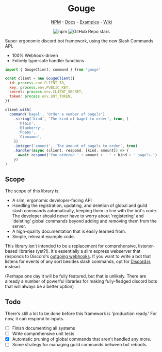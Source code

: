 <h1 align="center">Gouge</h1>
<p align="center">
<a href="https://www.npmjs.com/package/gouge">NPM</a> -
<a href="https://mcpar-land.github.io/gouge/">Docs</a> -
<a href="https://github.com/mcpar-land/gouge-examples">Examples</a> - 
<a href="https://github.com/mcpar-land/gouge/wiki">Wiki</a>
</p>

<p align="center">
  <img alt="npm" src="https://img.shields.io/npm/dy/gouge"> <img alt="GitHub Repo stars" src="https://img.shields.io/github/stars/mcpar-land/gouge">
</p>

Super-ergonomic discord bot framework, using the new Slash Commands API.

- 100% Webhook-driven
- Entirely type-safe handler functions

```js
import { GougeClient, command } from 'gouge'

const client = new GougeClient({
  id: process.env.CLIENT_ID,
  key: process.env.PUBLIC_KEY,
  secret: process.env.CLIENT_SECRET,
  token: process.env.BOT_TOKEN,
})

client.with(
  command('bagel', 'Order a number of bagels')
    .string('kind', 'The kind of bagel to order', true, [
      'Plain',
      'Blueberry',
      'Poppy',
      'Cinnamon',
    ])
    .integer('amount', 'The amount of bagels to order', true)
    .handler(async (client, respond, [kind, amount]) => {
      await respond('You ordered ' + amount + ' ' + kind + ' bagels.')
    })
)
```

## Scope

The scope of this library is:

- A slim, ergonomic developer-facing API
- Handling the registration, updating, and deletion of global and guild slash commands automatically, keeping them in line with the bot's code. The developer should never have to worry about 'registering' and 'deleting' global commands beyond adding and removing them from the server.
- A high-quality documentation that is easily learned from.
- Simple, relevant example code.

This library isn't intended to be a replacement for comprehensive, listener-based libraries (yet?!). It's essentially a slim express webserver that responds to Discord's [outgoing webhooks](https://discord.com/developers/docs/interactions/slash-commands#receiving-an-interaction). If you want to write a bot that listens for events of any sort besides slash commands, opt for [Discord.js](https://discord.js.org/#/) instead.

(Perhaps one day it will be fully featured, but that is unlikely. There are already a number of powerful libraries for making fully-fledged discord bots that will always be a better option)

## Todo

There's still a lot to be done before this framework is 'production ready.'
For now, it can respond to inputs.

- [ ] Finish documenting all systems
- [ ] Write comprehensive unit tests
- [x] Automatic pruning of global commands that aren't handled any more.
- [ ] Some strategy for managing guild commands between bot reboots.
